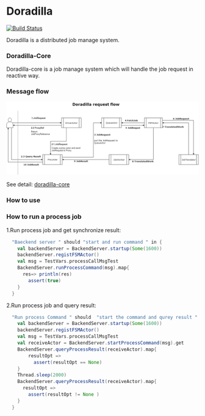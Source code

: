 Doradilla
===========================

[![Build Status](https://travis-ci.org/wherby/doradilla.svg?branch=master)](https://travis-ci.org/wherby/doradilla)


Doradilla is a distributed job manage system.

### Doradilla-Core

Doradilla-core is a job manage system which will handle the job request in reactive way.


### Message flow
![msgflow](./docs/doradilla-core/pics/msgflow.jpg)

See detail: [doradilla-core](/docs/doradilla-core/doradilla-core.md)


### How to use

### How to run a process job

1.Run process job and get synchronize result:

```Scala
  "Baeckend server " should "start and run command " in {
    val backendServer = BackendServer.startup(Some(1600))
    backendServer.registFSMActor()
    val msg = TestVars.processCallMsgTest
    BackendServer.runProcessCommand(msg).map{
      res=> println(res)
        assert(true)
    }
  }
```

2.Run process job and query result:

``` Scala
  "Run process Command " should  "start the command and qurey result " in {
    val backendServer = BackendServer.startup(Some(1600))
    backendServer.registFSMActor()
    val msg = TestVars.processCallMsgTest
    val receiveActor = BackendServer.startProcessCommand(msg).get
    BackendServer.queryProcessResult(receiveActor).map{
        resultOpt =>
          assert(resultOpt == None)
    }
    Thread.sleep(2000)
    BackendServer.queryProcessResult(receiveActor).map{
      resultOpt =>
        assert(resultOpt != None )
    }
  }
```

